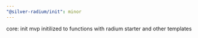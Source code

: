 ```yaml
---
"@silver-radium/init": minor
---
```


core: init mvp initilized to functions with radium starter and other templates
